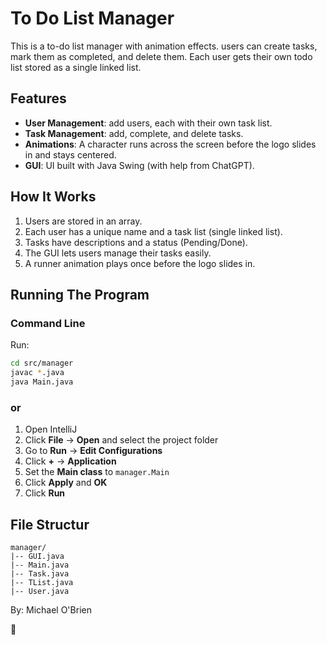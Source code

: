 # To Do List Manager

This is a to-do list manager with animation effects. users can create tasks, mark them as completed, and delete them. Each user gets their own todo list stored as a single linked list.

## Features
- **User Management**: add users, each with their own task list.
- **Task Management**: add, complete, and delete tasks.
- **Animations**: A character runs across the screen before the logo slides in and stays centered.
- **GUI**: UI built with Java Swing (with help from ChatGPT).

## How It Works
1. Users are stored in an array.
2. Each user has a unique name and a task list (single linked list).
3. Tasks have descriptions and a status (Pending/Done).
4. The GUI lets users manage their tasks easily.
5. A runner animation plays once before the logo slides in.

## Running The Program

### Command Line
Run:
```bash
cd src/manager
javac *.java
java Main.java
```
### or

1. Open IntelliJ
2. Click **File** → **Open** and select the project folder
3. Go to **Run** → **Edit Configurations**
4. Click **+** → **Application**
5. Set the **Main class** to `manager.Main`
6. Click **Apply** and **OK**
7. Click **Run** 

## File Structur
```
manager/
|-- GUI.java       
|-- Main.java     
|-- Task.java      
|-- TList.java     
|-- User.java      
```

By: Michael O'Brien

🚀

